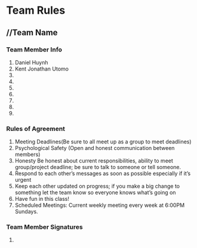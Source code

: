 # Team Rules

## //Team Name

### Team Member Info
<ol>
<li>Daniel Huynh</li>
<li>Kent Jonathan Utomo</li>
<li></li>
<li></li>
<li></li>
<li></li>
<li></li>
<li></li>
<li></li>
</ol>





### Rules of Agreement
<ol>
    <li>Meeting Deadlines(Be sure to all meet up as a group to meet deadlines)</li>
    <li>Psychological Safety (Open and honest communication between members)</li>
    <li>Honesty Be honest about current responsibilities, ability to meet group/project deadline; be sure to talk to someone or tell someone.</li>
    <li>Respond to each other’s messages as soon as possible especially if it’s urgent</li>
    <li>Keep each other updated on progress; if you make a big change to something let the team know so everyone knows what’s going on</li>
    <li>Have fun in this class!</li>
    <li>Scheduled Meetings: Current weekly meeting every week at 6:00PM Sundays.</li>
</ol>



### Team Member Signatures
<ol>
<li></li>

</ol>